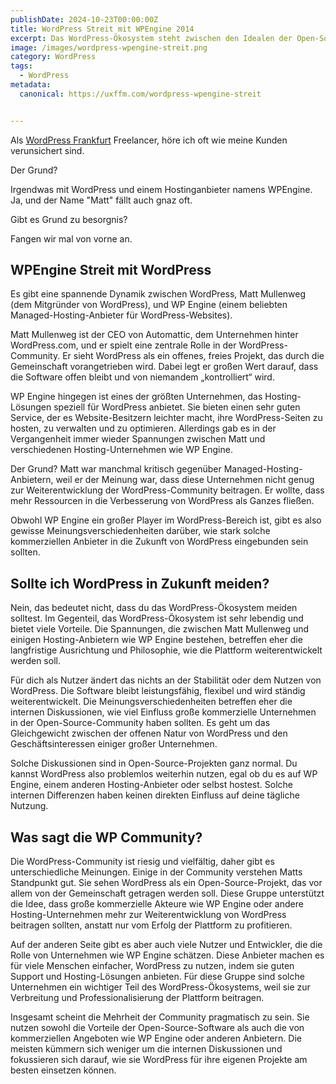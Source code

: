 ```yaml
---
publishDate: 2024-10-23T00:00:00Z
title: WordPress Streit mit WPEngine 2014
excerpt: Das WordPress-Ökosystem steht zwischen den Idealen der Open-Source-Community und dem wachsenden Einfluss kommerzieller Unternehmen wie WP Engine. Matt Mullenweg, Mitgründer von WordPress, betont die Bedeutung der Gemeinschaft.
image: /images/wordpress-wpengine-streit.png
category: WordPress
tags:
  - WordPress
metadata:
  canonical: https://uxffm.com/wordpress-wpengine-streit


---
```


Als <a href="/service/wordpress-frankfurt">WordPress Frankfurt</a> Freelancer, höre ich oft wie meine Kunden verunsichert sind.

Der Grund?

Irgendwas mit WordPress und einem Hostinganbieter namens WPEngine. Ja, und der Name "Matt" fällt auch gnaz oft.

Gibt es Grund zu besorgnis?

Fangen wir mal von vorne an.

## WPEngine Streit mit WordPress

Es gibt eine spannende Dynamik zwischen WordPress, Matt Mullenweg (dem Mitgründer von WordPress), und WP Engine (einem beliebten Managed-Hosting-Anbieter für WordPress-Websites).

Matt Mullenweg ist der CEO von Automattic, dem Unternehmen hinter WordPress.com, und er spielt eine zentrale Rolle in der WordPress-Community. Er sieht WordPress als ein offenes, freies Projekt, das durch die Gemeinschaft vorangetrieben wird. Dabei legt er großen Wert darauf, dass die Software offen bleibt und von niemandem „kontrolliert“ wird.

WP Engine hingegen ist eines der größten Unternehmen, das Hosting-Lösungen speziell für WordPress anbietet. Sie bieten einen sehr guten Service, der es Website-Besitzern leichter macht, ihre WordPress-Seiten zu hosten, zu verwalten und zu optimieren. Allerdings gab es in der Vergangenheit immer wieder Spannungen zwischen Matt und verschiedenen Hosting-Unternehmen wie WP Engine.

Der Grund? Matt war manchmal kritisch gegenüber Managed-Hosting-Anbietern, weil er der Meinung war, dass diese Unternehmen nicht genug zur Weiterentwicklung der WordPress-Community beitragen. Er wollte, dass mehr Ressourcen in die Verbesserung von WordPress als Ganzes fließen.

Obwohl WP Engine ein großer Player im WordPress-Bereich ist, gibt es also gewisse Meinungsverschiedenheiten darüber, wie stark solche kommerziellen Anbieter in die Zukunft von WordPress eingebunden sein sollten.

## Sollte ich WordPress in Zukunft meiden?

Nein, das bedeutet nicht, dass du das WordPress-Ökosystem meiden solltest. Im Gegenteil, das WordPress-Ökosystem ist sehr lebendig und bietet viele Vorteile. Die Spannungen, die zwischen Matt Mullenweg und einigen Hosting-Anbietern wie WP Engine bestehen, betreffen eher die langfristige Ausrichtung und Philosophie, wie die Plattform weiterentwickelt werden soll.

Für dich als Nutzer ändert das nichts an der Stabilität oder dem Nutzen von WordPress. Die Software bleibt leistungsfähig, flexibel und wird ständig weiterentwickelt. Die Meinungsverschiedenheiten betreffen eher die internen Diskussionen, wie viel Einfluss große kommerzielle Unternehmen in der Open-Source-Community haben sollten. Es geht um das Gleichgewicht zwischen der offenen Natur von WordPress und den Geschäftsinteressen einiger großer Unternehmen.

Solche Diskussionen sind in Open-Source-Projekten ganz normal. Du kannst WordPress also problemlos weiterhin nutzen, egal ob du es auf WP Engine, einem anderen Hosting-Anbieter oder selbst hostest. Solche internen Differenzen haben keinen direkten Einfluss auf deine tägliche Nutzung.

## Was sagt die WP Community?

Die WordPress-Community ist riesig und vielfältig, daher gibt es unterschiedliche Meinungen. Einige in der Community verstehen Matts Standpunkt gut. Sie sehen WordPress als ein Open-Source-Projekt, das vor allem von der Gemeinschaft getragen werden soll. Diese Gruppe unterstützt die Idee, dass große kommerzielle Akteure wie WP Engine oder andere Hosting-Unternehmen mehr zur Weiterentwicklung von WordPress beitragen sollten, anstatt nur vom Erfolg der Plattform zu profitieren.

Auf der anderen Seite gibt es aber auch viele Nutzer und Entwickler, die die Rolle von Unternehmen wie WP Engine schätzen. Diese Anbieter machen es für viele Menschen einfacher, WordPress zu nutzen, indem sie guten Support und Hosting-Lösungen anbieten. Für diese Gruppe sind solche Unternehmen ein wichtiger Teil des WordPress-Ökosystems, weil sie zur Verbreitung und Professionalisierung der Plattform beitragen.

Insgesamt scheint die Mehrheit der Community pragmatisch zu sein. Sie nutzen sowohl die Vorteile der Open-Source-Software als auch die von kommerziellen Angeboten wie WP Engine oder anderen Anbietern. Die meisten kümmern sich weniger um die internen Diskussionen und fokussieren sich darauf, wie sie WordPress für ihre eigenen Projekte am besten einsetzen können.